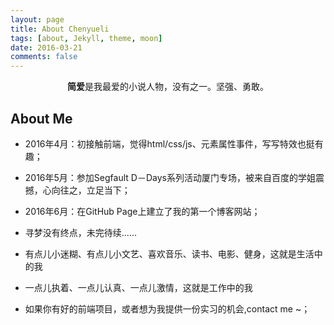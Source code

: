 ```yaml
---
layout: page
title: About Chenyueli
tags: [about, Jekyll, theme, moon]
date: 2016-03-21
comments: false
---
```

    
<center><b>简爱</b>是我最爱的小说人物，没有之一。坚强、勇敢。</center>

## About Me
* 2016年4月：初接触前端，觉得html/css/js、元素属性事件，写写特效也挺有趣；
* 2016年5月：参加Segfault D－Days系列活动厦门专场，被来自百度的学姐震撼，心向往之，立足当下；
* 2016年6月：在GitHub Page上建立了我的第一个博客网站；
* 寻梦没有终点，未完待续......


* 有点儿小迷糊、有点儿小文艺、喜欢音乐、读书、电影、健身，这就是生活中的我
* 一点儿执着、一点儿认真、一点儿激情，这就是工作中的我
* 如果你有好的前端项目，或者想为我提供一份实习的机会,contact me ~；


 
 
